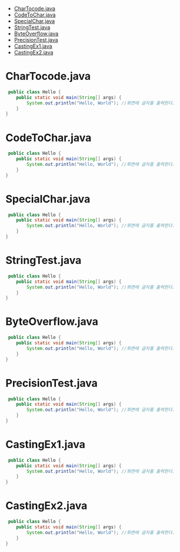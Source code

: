 - [CharTocode.java](#chartocodejava)
- [CodeToChar.java](#codetocharjava)
- [SpecialChar.java](#specialcharjava)
- [StringTest.java](#stringtestjava)
- [ByteOverflow.java](#byteoverflowjava)
- [PrecisionTest.java](#precisiontestjava)
- [CastingEx1.java](#castingex11java)
- [CastingEx2.java](#castingex2java)

# CharTocode.java
>>
```java
 public class Hello {
	public static void main(String[] args) {
		System.out.println("Hello, World"); //화면에 글자를 출력한다.
	}
}
```

# CodeToChar.java
>>
```java
 public class Hello {
	public static void main(String[] args) {
		System.out.println("Hello, World"); //화면에 글자를 출력한다.
	}
}
```

# SpecialChar.java
>>
```java
 public class Hello {
	public static void main(String[] args) {
		System.out.println("Hello, World"); //화면에 글자를 출력한다.
	}
}
```

# StringTest.java
>>
```java
 public class Hello {
	public static void main(String[] args) {
		System.out.println("Hello, World"); //화면에 글자를 출력한다.
	}
}
```

# ByteOverflow.java
>>
```java
 public class Hello {
	public static void main(String[] args) {
		System.out.println("Hello, World"); //화면에 글자를 출력한다.
	}
}
```

# PrecisionTest.java
>>
```java
 public class Hello {
	public static void main(String[] args) {
		System.out.println("Hello, World"); //화면에 글자를 출력한다.
	}
}
```

# CastingEx1.java
>>
```java
 public class Hello {
	public static void main(String[] args) {
		System.out.println("Hello, World"); //화면에 글자를 출력한다.
	}
}
```

# CastingEx2.java
>>
```java
 public class Hello {
	public static void main(String[] args) {
		System.out.println("Hello, World"); //화면에 글자를 출력한다.
	}
}
```